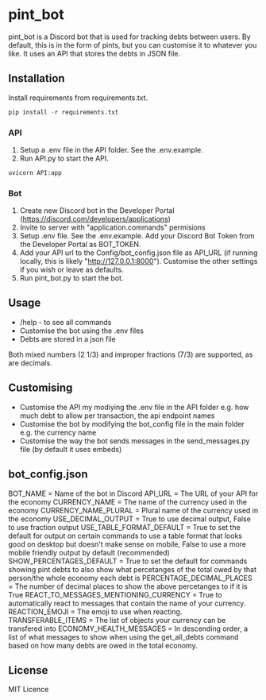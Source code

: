 # pint_bot

pint_bot is a Discord bot that is used for tracking debts between users. By default, this is in the form of pints, but you can customise it to whatever you like. It uses an API that stores the debts in JSON file.

## Installation

Install requirements from requirements.txt.
```python
pip install -r requirements.txt
```
### API
1. Setup a .env file in the API folder. See the .env.example.
2. Run API.py to start the API.
```python
uvicorn API:app
```
### Bot
1. Create new Discord bot in the Developer Portal (https://discord.com/developers/applications)
2. Invite to server with "application.commands" permisions
3. Setup .env file. See the .env.example. Add your Discord Bot Token from the Developer Portal as BOT_TOKEN.
4. Add your API url to the Config/bot_config.json file as API_URL (if running locally, this is likely "http://127.0.0.1:8000"). Customise the other settings if you wish or leave as defaults.
5. Run pint_bot.py to start the bot.
## Usage
- /help - to see all commands
- Customise the bot using the .env files
- Debts are stored in a json file

Both mixed numbers (2 1/3) and improper fractions (7/3) are supported, as are decimals.

## Customising
- Customise the API my modiying the .env file in the API folder e.g. how much debt to allow per transaction, the api endpoint names
- Customise the bot by modifying the bot_config file in the main folder e.g. the currency name
- Customise the way the bot sends messages in the send_messages.py file (by default it uses embeds)

## bot_config.json
BOT_NAME = Name of the bot in Discord
API_URL = The URL of your API for the economy
CURRENCY_NAME = The name of the currency used in the economy
CURRENCY_NAME_PLURAL = Plural name of the currency used in the economy
USE_DECIMAL_OUTPUT = True to use decimal output, False to use fraction output
USE_TABLE_FORMAT_DEFAULT = True to set the default for output on certain commands to use a table format that looks good on desktop but doesn't make sense on mobile, False to use a more mobile friendly output by default (recommended)
SHOW_PERCENTAGES_DEFAULT = True to set the default for commands showing pint debts to also show what percetanges of the total owed by that person/the whole economy each debt is
PERCENTAGE_DECIMAL_PLACES = The number of decimal places to show the above percetanges to if it is True
REACT_TO_MESSAGES_MENTIONING_CURRENCY = True to automatically react to messages that contain the name of your currency.
REACTION_EMOJI = The emoji to use when reacting.
TRANSFERABLE_ITEMS = The list of objects your currency can be transfered into
ECONOMY_HEALTH_MESSAGES = In descending order, a list of what messages to show when using the get_all_debts command based on how many debts are owed in the total economy.

## License
MIT Licence